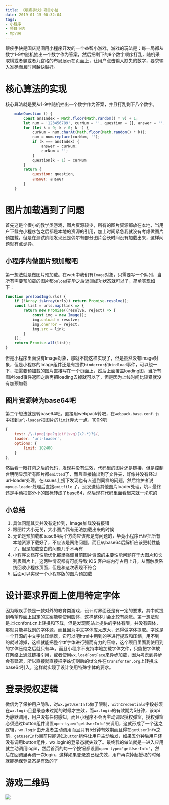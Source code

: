 ```yaml
---
title: 《眼疾手快》项目小结
date: 2019-01-15 00:32:04
tags:
- 小程序
- 项目小结
- mpvue
---
```



眼疾手快是国庆期间用小程序开发的一个益智小游戏，游戏的玩法是：每一局都从数字1-9中随机抽出一个数字作为答案，然后把剩下的8个数字顺序打乱，随机采取横或者竖或者九宫格的布局展示在页面上，让用户点击输入缺失的数字，要求输入准确而且时间越快越好。
<!-- more -->

# 核心算法的实现
核心算法就是要从1-9中随机抽出一个数字作为答案，并且打乱剩下八个数字。
```js
    makeQuestion () {
        const ansIndex = Math.floor(Math.random() * 9) + 1;
        let num = '123456789', curNum = '', question = [], answer = '';
        for (let k = 9; k > 0; k--) {
            curNum = num.charAt(Math.floor(Math.random() * k));
            num = num.replace(curNum, '');
            if (k === ansIndex) {
                answer = curNum;
                curNum = '';
            }
            question[k - 1] = curNum
        }
        return {
            question: question,
            answer: answer
        }
    }

```

# 图片加载遇到了问题
首先这是个很小的教学类游戏，图片资源较少，所有的图片资源都放在本地，当用户下载完小程序包之后都是本地的资源的引用，加上时间紧急我就没有考虑做图片预加载，但是在测试阶段发现还是偶尔有部分图片会长时间没有加载出来，这样问题就有点诡异。

## 小程序内做图片预加载吧
第一想法就是做图片预加载。在web中我们有`Image`对象，只需要写一个队列，当所有需要预加载的图片都`onload`完毕之后返回成功状态就可以了，简单实现如下：
```js
function preloadImg(urls) {
    if (!Array.isArray(urls)) return Promise.resolve();
    const list = urls.map(link => {
        return new Promise((resolve, reject) => {
            const img = new Image();
            img.onload = resolve;
            img.onerror = reject;
            img.src = link;
        }
    });
    return Promise.all(list);
}
```
但是小程序里面没有Image对象，那就不能这样实现了，但是虽然没有Image对象，但是小程序的Image组件还是有提供`binderror`和`bindload`事件，可以绕一下，把需要预加载的图片直接写在一个页面上，然后上面覆盖loading图，当所有图片load事件返回之后再把loading去掉就可以了，但是因为上线时间比较紧就没有加预加载

## 图片资源转为base64吧
第二个想法就是转base64吧。直接用webpack转吧，在`webpack.base.conf.js`中找到`url-loader`把图片的`limit`弄大一点，100K吧
```js
{
    test: /\.(png|jpe?g|gif|svg)(\?.*)?$/,
    loader: 'url-loader',
    options: {
        limit: 102400
    }
},
```
然后看一眼打包之后的代码，发现并没有生效，代码里的图片还是链接，但是控制台明明显示所有图片都`emitted`了，而且直接输出到了文件夹，好像并没有经过url-loader处理，在issues上搜下发现也有人遇到同样的问题，然后维护者说`mpvue-loader`处理后直接`emitfile` 了，没发送给其他图片loader处理，坑~
最终还是手动把部分小的图标转成了base64，然后现在代码里面看起来就一坨坨的

## 小总结
1. 具体问题其实并没有定位到，Image加载没有报错
2. 跟图片大小无关，大小图片偶有无法加载出来的时候
3. 无论是预加载和base64两个方向应该都是有问题的，毕竟小程序已经把所有本地资源下载好了，不应该是网络问题，而且转base64后解析应该更耗性能了，但是加载空白的问题几乎不再有
4. 小程序文档在性能优化那里强调目前图片资源的主要性能问题在于大图片和长列表图片上，这两种情况都有可能导致 iOS 客户端内存占用上升，从而触发系统回收小程序页面，但是和这次表现不符合
5. 后面可以实现一个小程序版的图片预加载

# 设计要求界面上使用特定字体
因为眼疾手快是一款对外的教育类游戏，设计对界面还是有一定的要求，其中就提到希望界面上固定的文案能够使用圆体，这样整体UI会比较有感觉。第一想法就是上iconfont.cn上转换和下载，但是发现网站上提供的字体有限，并没有圆体，那就只能寻找别的字体源，而且因为中文字体库太庞大，还得做字体提取。字蛛是一个开源的中文字体压缩器，它可以吧html中用到的字进行提取和压缩，用不到的就过滤掉，这样就能把整个ttf字体进行强而有力的压缩，这个项目里面我使用到的字体压缩之后就只有4k。而且小程序不支持本地加载字体文件，只能把字体放在网络上通过链接引用，或者使用`wx.loadFontFace`来异步加载，因为考虑到异步会有延迟，所以直接就直接把字蛛切割后的ttf文件在`transfonter.org`上转换成base64引入，这样就实现了设计使用特殊字体的要求。

# 登录授权逻辑
微信为了保护用户隐私，对`wx.getUserInfo`做了限制，`withCredentials`字段必须在`wx.login`且登录态未过期的时候才生效，而`wx.login`的有效期为5分钟，该api为静默调用，用户没有任何感知，而且小程序不会再主动调起授权弹窗，授权弹窗必须通过button组件设置`open-type="getUserInfo"`来调用，这就形成了一个迷之逻辑，`wx.login`由开发者主动调用而且只有5分钟有效期而且得在`getUserInfo`之前，`getUserInfo`目前只能通过`button`组件让用户主动触发，如果五分钟后用户还没有调用button组件，wx.login的登录态就失效了。最终我的做法就是一进入应用就主动调用login，然后首页的每一个按钮都设置`open-type="getUserInfo"`，然后在回调里再调一次login，这样如果登录态已经失效，用户再次掉起授权的时候就能确保登录态是有效的了

# 游戏二维码
![](http://cdn.blog.ifengzp.com/wepy/fastspeed.jpg)